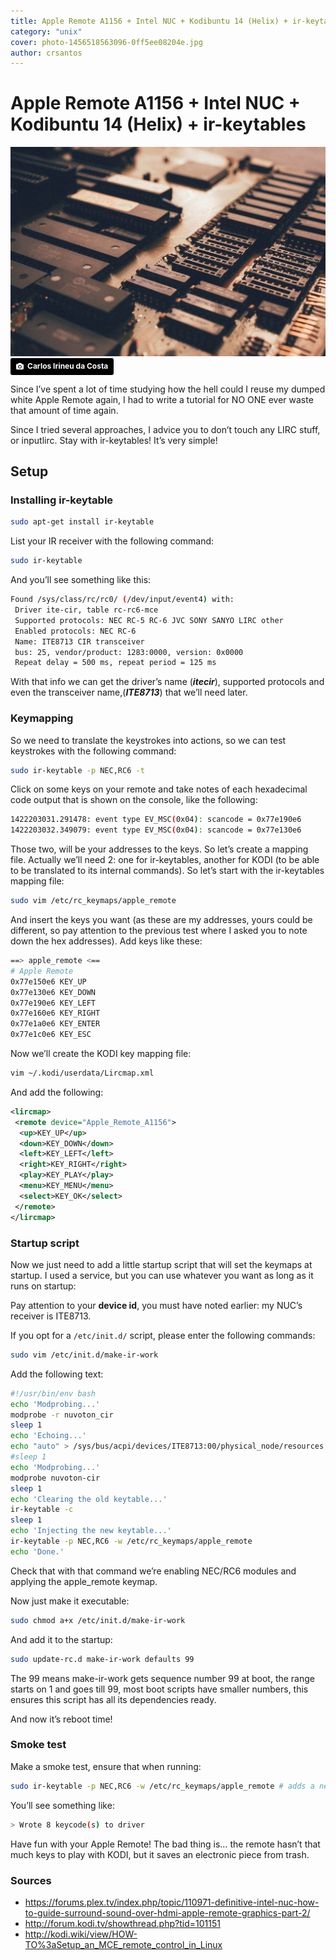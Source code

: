 ```yaml
---
title: Apple Remote A1156 + Intel NUC + Kodibuntu 14 (Helix) + ir-keytables
category: "unix"
cover: photo-1456518563096-0ff5ee08204e.jpg
author: crsantos
---
```


# Apple Remote A1156 + Intel NUC + Kodibuntu 14 (Helix) + ir-keytables

![unsplash.com](./photo-1456518563096-0ff5ee08204e.jpg)
<a style="background-color:black;color:white;text-decoration:none;padding:4px 6px;font-family:-apple-system, BlinkMacSystemFont, &quot;San Francisco&quot;, &quot;Helvetica Neue&quot;, Helvetica, Ubuntu, Roboto, Noto, &quot;Segoe UI&quot;, Arial, sans-serif;font-size:12px;font-weight:bold;line-height:1.2;display:inline-block;border-radius:3px" href="https://unsplash.com/@carlosirineu?utm_medium=referral&amp;utm_campaign=photographer-credit&amp;utm_content=creditBadge" target="_blank" rel="noopener noreferrer" title="Download free do whatever you want high-resolution photos from Carlos Irineu da Costa"><span style="display:inline-block;padding:2px 3px"><svg xmlns="http://www.w3.org/2000/svg" style="height:12px;width:auto;position:relative;vertical-align:middle;top:-1px;fill:white" viewBox="0 0 32 32"><title>unsplash-logo</title><path d="M20.8 18.1c0 2.7-2.2 4.8-4.8 4.8s-4.8-2.1-4.8-4.8c0-2.7 2.2-4.8 4.8-4.8 2.7.1 4.8 2.2 4.8 4.8zm11.2-7.4v14.9c0 2.3-1.9 4.3-4.3 4.3h-23.4c-2.4 0-4.3-1.9-4.3-4.3v-15c0-2.3 1.9-4.3 4.3-4.3h3.7l.8-2.3c.4-1.1 1.7-2 2.9-2h8.6c1.2 0 2.5.9 2.9 2l.8 2.4h3.7c2.4 0 4.3 1.9 4.3 4.3zm-8.6 7.5c0-4.1-3.3-7.5-7.5-7.5-4.1 0-7.5 3.4-7.5 7.5s3.3 7.5 7.5 7.5c4.2-.1 7.5-3.4 7.5-7.5z"></path></svg></span><span style="display:inline-block;padding:2px 3px">Carlos Irineu da Costa</span></a>

Since I’ve spent a lot of time studying how the hell could I reuse my dumped white Apple Remote again, I had to write a tutorial for NO ONE ever waste that amount of time again.

Since I tried several approaches, I advice you to don’t touch any LIRC stuff, or inputlirc. Stay with ir-keytables! It’s very simple!

## Setup

### Installing ir-keytable

```bash
sudo apt-get install ir-keytable
```

List your IR receiver with the following command:

```bash
sudo ir-keytable
```

And you’ll see something like this:

```bash
Found /sys/class/rc/rc0/ (/dev/input/event4) with:
 Driver ite-cir, table rc-rc6-mce
 Supported protocols: NEC RC-5 RC-6 JVC SONY SANYO LIRC other
 Enabled protocols: NEC RC-6
 Name: ITE8713 CIR transceiver
 bus: 25, vendor/product: 1283:0000, version: 0x0000
 Repeat delay = 500 ms, repeat period = 125 ms
```

With that info we can get the driver’s name (**_itecir_**), supported protocols and even the transceiver name,(**_ITE8713_**) that we’ll need later.

### Keymapping

So we need to translate the keystrokes into actions, so we can test keystrokes with the following command:

```bash
sudo ir-keytable -p NEC,RC6 -t
```

Click on some keys on your remote and take notes of each hexadecimal code output that is shown on the console, like the following:

```bash
1422203031.291478: event type EV_MSC(0x04): scancode = 0x77e190e6
1422203032.349079: event type EV_MSC(0x04): scancode = 0x77e130e6
```

Those two, will be your addresses to the keys. So let’s create a mapping file. Actually we’ll need 2: one for ir-keytables, another for KODI (to be able to be translated to its internal commands). So let’s start with the ir-keytables mapping file:

```bash
sudo vim /etc/rc_keymaps/apple_remote
```

And insert the keys you want (as these are my addresses, yours could be different, so pay attention to the previous test where I asked you to note down the hex addresses). Add keys like these:

```bash
==> apple_remote <==
# Apple Remote
0x77e150e6 KEY_UP
0x77e130e6 KEY_DOWN
0x77e190e6 KEY_LEFT
0x77e160e6 KEY_RIGHT
0x77e1a0e6 KEY_ENTER
0x77e1c0e6 KEY_ESC
```

Now we’ll create the KODI key mapping file:

```bash
vim ~/.kodi/userdata/Lircmap.xml
```

And add the following:

```xml
<lircmap>
 <remote device="Apple_Remote_A1156">
  <up>KEY_UP</up>
  <down>KEY_DOWN</down>
  <left>KEY_LEFT</left>
  <right>KEY_RIGHT</right>
  <play>KEY_PLAY</play>
  <menu>KEY_MENU</menu>
  <select>KEY_OK</select>
 </remote>
</lircmap>
```

### Startup script

Now we just need to add a little startup script that will set the keymaps at startup. I used a service, but you can use whatever you want as long as it runs on startup:

Pay attention to your **device id**, you must have noted earlier: my NUC’s receiver is ITE8713.

If you opt for a `/etc/init.d/` script, please enter the following commands:

```bash
sudo vim /etc/init.d/make-ir-work
```

Add the following text:

```bash
#!/usr/bin/env bash
echo 'Modprobing...'
modprobe -r nuvoton_cir
sleep 1
echo 'Echoing...'
echo "auto" > /sys/bus/acpi/devices/ITE8713:00/physical_node/resources
#sleep 1
echo 'Modprobing...'
modprobe nuvoton-cir
sleep 1
echo 'Clearing the old keytable...'
ir-keytable -c
sleep 1
echo 'Injecting the new keytable...'
ir-keytable -p NEC,RC6 -w /etc/rc_keymaps/apple_remote
echo 'Done.'
```

Check that with that command we’re enabling NEC/RC6 modules and applying the apple_remote keymap.

Now just make it executable:

```bash
sudo chmod a+x /etc/init.d/make-ir-work
```

And add it to the startup:

```bash
sudo update-rc.d make-ir-work defaults 99
```

The 99 means make-ir-work gets sequence number 99 at boot, the range starts on 1 and goes till 99, most boot scripts have smaller numbers, this ensures this script has all its dependencies ready.

And now it’s reboot time!

### Smoke test

Make a smoke test, ensure that when running:

```bash
sudo ir-keytable -p NEC,RC6 -w /etc/rc_keymaps/apple_remote # adds a new mapping
```

You’ll see something like:

```bash
> Wrote 8 keycode(s) to driver
```

Have fun with your Apple Remote! The bad thing is… the remote hasn’t that much keys to play with KODI, but it saves an electronic piece from trash.

### Sources

* https://forums.plex.tv/index.php/topic/110971-definitive-intel-nuc-how-to-guide-surround-sound-over-hdmi-apple-remote-graphics-part-2/
* http://forum.kodi.tv/showthread.php?tid=101151
* http://kodi.wiki/view/HOW-TO%3aSetup_an_MCE_remote_control_in_Linux
